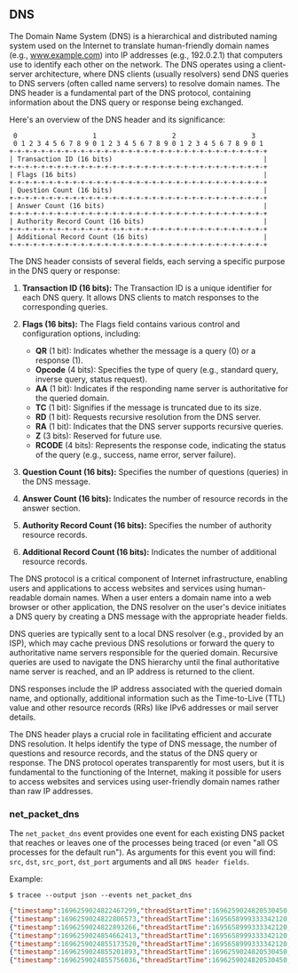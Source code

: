 ## DNS

The Domain Name System (DNS) is a hierarchical and distributed naming system
used on the Internet to translate human-friendly domain names (e.g.,
www.example.com) into IP addresses (e.g., 192.0.2.1) that computers use to
identify each other on the network. The DNS operates using a client-server
architecture, where DNS clients (usually resolvers) send DNS queries to DNS
servers (often called name servers) to resolve domain names. The DNS header is a
fundamental part of the DNS protocol, containing information about the DNS query
or response being exchanged.

Here's an overview of the DNS header and its significance:

```
 0                   1                   2                   3
 0 1 2 3 4 5 6 7 8 9 0 1 2 3 4 5 6 7 8 9 0 1 2 3 4 5 6 7 8 9 0 1
+-+-+-+-+-+-+-+-+-+-+-+-+-+-+-+-+-+-+-+-+-+-+-+-+-+-+-+-+-+-+-+-+
| Transaction ID (16 bits)                                      |
+-+-+-+-+-+-+-+-+-+-+-+-+-+-+-+-+-+-+-+-+-+-+-+-+-+-+-+-+-+-+-+-+
| Flags (16 bits)                                               |
+-+-+-+-+-+-+-+-+-+-+-+-+-+-+-+-+-+-+-+-+-+-+-+-+-+-+-+-+-+-+-+-+
| Question Count (16 bits)                                      |
+-+-+-+-+-+-+-+-+-+-+-+-+-+-+-+-+-+-+-+-+-+-+-+-+-+-+-+-+-+-+-+-+
| Answer Count (16 bits)                                        |
+-+-+-+-+-+-+-+-+-+-+-+-+-+-+-+-+-+-+-+-+-+-+-+-+-+-+-+-+-+-+-+-+
| Authority Record Count (16 bits)                              |
+-+-+-+-+-+-+-+-+-+-+-+-+-+-+-+-+-+-+-+-+-+-+-+-+-+-+-+-+-+-+-+-+
| Additional Record Count (16 bits)                             |
+-+-+-+-+-+-+-+-+-+-+-+-+-+-+-+-+-+-+-+-+-+-+-+-+-+-+-+-+-+-+-+-+
```

The DNS header consists of several fields, each serving a specific purpose in
the DNS query or response:

1. **Transaction ID (16 bits):** The Transaction ID is a unique identifier for each DNS query. It allows DNS clients to match responses to the corresponding queries.

2. **Flags (16 bits):** The Flags field contains various control and configuration options, including:
     - **QR** (1 bit): Indicates whether the message is a query (0) or a response (1).
     - **Opcode** (4 bits): Specifies the type of query (e.g., standard query, inverse query, status request).
     - **AA** (1 bit): Indicates if the responding name server is authoritative for the queried domain.
     - **TC** (1 bit): Signifies if the message is truncated due to its size.
     - **RD** (1 bit): Requests recursive resolution from the DNS server.
     - **RA** (1 bit): Indicates that the DNS server supports recursive queries.
     - **Z** (3 bits): Reserved for future use.
     - **RCODE** (4 bits): Represents the response code, indicating the status of the query (e.g., success, name error, server failure).

3. **Question Count (16 bits):** Specifies the number of questions (queries) in the DNS message.

4. **Answer Count (16 bits):** Indicates the number of resource records in the answer section.

5. **Authority Record Count (16 bits):** Specifies the number of authority resource records.

6. **Additional Record Count (16 bits):** Indicates the number of additional resource records.

The DNS protocol is a critical component of Internet infrastructure, enabling
users and applications to access websites and services using human-readable
domain names. When a user enters a domain name into a web browser or other
application, the DNS resolver on the user's device initiates a DNS query by
creating a DNS message with the appropriate header fields.

DNS queries are typically sent to a local DNS resolver (e.g., provided by an
ISP), which may cache previous DNS resolutions or forward the query to
authoritative name servers responsible for the queried domain. Recursive queries
are used to navigate the DNS hierarchy until the final authoritative name server
is reached, and an IP address is returned to the client.

DNS responses include the IP address associated with the queried domain name,
and optionally, additional information such as the Time-to-Live (TTL) value and
other resource records (RRs) like IPv6 addresses or mail server details.

The DNS header plays a crucial role in facilitating efficient and accurate DNS
resolution. It helps identify the type of DNS message, the number of questions
and resource records, and the status of the DNS query or response. The DNS
protocol operates transparently for most users, but it is fundamental to the
functioning of the Internet, making it possible for users to access websites and
services using user-friendly domain names rather than raw IP addresses.

### net_packet_dns

The `net_packet_dns` event provides one event for each existing DNS packet that
reaches or leaves one of the processes being traced (or even "all OS processes
for the default run"). As arguments for this event you will find: `src`, `dst`,
`src_port`, `dst_port` arguments and all `DNS header fields`.

Example:

```
$ tracee --output json --events net_packet_dns
```

```json
{"timestamp":1696259024822467299,"threadStartTime":1696259024820530450,"processorId":0,"processId":1053474,"cgroupId":5650,"threadId":1053476,"parentProcessId":1037836,"hostProcessId":1053474,"hostThreadId":1053476,"hostParentProcessId":1037836,"userId":1000,"mountNamespace":4026531841,"pidNamespace":4026531836,"processName":"isc-net-0000","executable":{"path":""},"hostName":"rugged","containerId":"","container":{},"kubernetes":{},"eventId":"2006","eventName":"net_packet_dns","matchedPolicies":[""],"argsNum":5,"returnValue":0,"syscall":"sendmmsg","stackAddresses":[0],"contextFlags":{"containerStarted":false,"isCompat":false},"threadEntityId":2326406626,"processEntityId":2231131033,"parentEntityId":2142180145,"args":[{"name":"src","type":"const char*","value":"127.0.0.1"},{"name":"dst","type":"const char*","value":"127.0.0.53"},{"name":"src_port","type":"u16","value":44493},{"name":"dst_port","type":"u16","value":53},{"name":"proto_dns","type":"trace.ProtoDNS","value":{"ID":60318,"QR":0,"opCode":"query","AA":0,"TC":0,"RD":1,"RA":0,"Z":0,"responseCode":"no error","QDCount":1,"ANCount":0,"NSCount":0,"ARCount":0,"questions":[{"name":"www.uol.com.br","type":"A","class":"IN"}],"answers":[],"authorities":[],"additionals":[]}}]}
{"timestamp":1696259024822806573,"threadStartTime":1695658999333342120,"processorId":4,"processId":472,"cgroupId":2626,"threadId":472,"parentProcessId":1,"hostProcessId":472,"hostThreadId":472,"hostParentProcessId":1,"userId":976,"mountNamespace":4026532555,"pidNamespace":4026531836,"processName":"systemd-resolve","executable":{"path":""},"hostName":"rugged","containerId":"","container":{},"kubernetes":{},"eventId":"2006","eventName":"net_packet_dns","matchedPolicies":[""],"argsNum":5,"returnValue":0,"syscall":"write","stackAddresses":[0],"contextFlags":{"containerStarted":false,"isCompat":false},"threadEntityId":131662446,"processEntityId":131662446,"parentEntityId":1975426032,"args":[{"name":"src","type":"const char*","value":"192.168.200.50"},{"name":"dst","type":"const char*","value":"8.8.8.8"},{"name":"src_port","type":"u16","value":47508},{"name":"dst_port","type":"u16","value":53},{"name":"proto_dns","type":"trace.ProtoDNS","value":{"ID":62897,"QR":0,"opCode":"query","AA":0,"TC":0,"RD":1,"RA":0,"Z":0,"responseCode":"no error","QDCount":1,"ANCount":0,"NSCount":0,"ARCount":1,"questions":[{"name":"www.uol.com.br","type":"A","class":"IN"}],"answers":[],"authorities":[],"additionals":[{"name":"","type":"OPT","class":"Unknown","TTL":0,"IP":"","NS":"","CNAME":"","PTR":"","TXTs":null,"SOA":{"MName":"","RName":"","serial":0,"refresh":0,"retry":0,"expire":0,"minimum":0},"SRV":{"priority":0,"weight":0,"port":0,"name":""},"MX":{"preference":0,"name":""},"OPT":[],"URI":{"priority":0,"weight":0,"target":""},"TXT":""}]}}]}
{"timestamp":1696259024822893266,"threadStartTime":1695658999333342120,"processorId":4,"processId":472,"cgroupId":2626,"threadId":472,"parentProcessId":1,"hostProcessId":472,"hostThreadId":472,"hostParentProcessId":1,"userId":976,"mountNamespace":4026532555,"pidNamespace":4026531836,"processName":"systemd-resolve","executable":{"path":""},"hostName":"rugged","containerId":"","container":{},"kubernetes":{},"eventId":"2006","eventName":"net_packet_dns","matchedPolicies":[""],"argsNum":5,"returnValue":0,"syscall":"write","stackAddresses":[0],"contextFlags":{"containerStarted":false,"isCompat":false},"threadEntityId":131662446,"processEntityId":131662446,"parentEntityId":1975426032,"args":[{"name":"src","type":"const char*","value":"192.168.200.50"},{"name":"dst","type":"const char*","value":"1.1.1.1"},{"name":"src_port","type":"u16","value":37385},{"name":"dst_port","type":"u16","value":53},{"name":"proto_dns","type":"trace.ProtoDNS","value":{"ID":35323,"QR":0,"opCode":"query","AA":0,"TC":0,"RD":1,"RA":0,"Z":0,"responseCode":"no error","QDCount":1,"ANCount":0,"NSCount":0,"ARCount":1,"questions":[{"name":"www.uol.com.br","type":"A","class":"IN"}],"answers":[],"authorities":[],"additionals":[{"name":"","type":"OPT","class":"Unknown","TTL":0,"IP":"","NS":"","CNAME":"","PTR":"","TXTs":null,"SOA":{"MName":"","RName":"","serial":0,"refresh":0,"retry":0,"expire":0,"minimum":0},"SRV":{"priority":0,"weight":0,"port":0,"name":""},"MX":{"preference":0,"name":""},"OPT":[],"URI":{"priority":0,"weight":0,"target":""},"TXT":""}]}}]}
{"timestamp":1696259024854662413,"threadStartTime":1695658999333342120,"processorId":6,"processId":472,"cgroupId":2626,"threadId":472,"parentProcessId":1,"hostProcessId":472,"hostThreadId":472,"hostParentProcessId":1,"userId":976,"mountNamespace":4026532555,"pidNamespace":4026531836,"processName":"systemd-resolve","executable":{"path":""},"hostName":"rugged","containerId":"","container":{},"kubernetes":{},"eventId":"2006","eventName":"net_packet_dns","matchedPolicies":[""],"argsNum":5,"returnValue":0,"syscall":"","stackAddresses":[0],"contextFlags":{"containerStarted":false,"isCompat":false},"threadEntityId":131662446,"processEntityId":131662446,"parentEntityId":1975426032,"args":[{"name":"src","type":"const char*","value":"8.8.8.8"},{"name":"dst","type":"const char*","value":"192.168.200.50"},{"name":"src_port","type":"u16","value":53},{"name":"dst_port","type":"u16","value":47508},{"name":"proto_dns","type":"trace.ProtoDNS","value":{"ID":62897,"QR":1,"opCode":"query","AA":0,"TC":0,"RD":1,"RA":1,"Z":0,"responseCode":"no error","QDCount":1,"ANCount":5,"NSCount":0,"ARCount":1,"questions":[{"name":"www.uol.com.br","type":"A","class":"IN"}],"answers":[{"name":"www.uol.com.br","type":"CNAME","class":"IN","TTL":49,"IP":"","NS":"","CNAME":"dftex7xfha8fh.cloudfront.net","PTR":"","TXTs":null,"SOA":{"MName":"","RName":"","serial":0,"refresh":0,"retry":0,"expire":0,"minimum":0},"SRV":{"priority":0,"weight":0,"port":0,"name":""},"MX":{"preference":0,"name":""},"OPT":[],"URI":{"priority":0,"weight":0,"target":""},"TXT":""},{"name":"dftex7xfha8fh.cloudfront.net","type":"A","class":"IN","TTL":60,"IP":"108.139.182.81","NS":"","CNAME":"","PTR":"","TXTs":null,"SOA":{"MName":"","RName":"","serial":0,"refresh":0,"retry":0,"expire":0,"minimum":0},"SRV":{"priority":0,"weight":0,"port":0,"name":""},"MX":{"preference":0,"name":""},"OPT":[],"URI":{"priority":0,"weight":0,"target":""},"TXT":""},{"name":"dftex7xfha8fh.cloudfront.net","type":"A","class":"IN","TTL":60,"IP":"108.139.182.15","NS":"","CNAME":"","PTR":"","TXTs":null,"SOA":{"MName":"","RName":"","serial":0,"refresh":0,"retry":0,"expire":0,"minimum":0},"SRV":{"priority":0,"weight":0,"port":0,"name":""},"MX":{"preference":0,"name":""},"OPT":[],"URI":{"priority":0,"weight":0,"target":""},"TXT":""},{"name":"dftex7xfha8fh.cloudfront.net","type":"A","class":"IN","TTL":60,"IP":"108.139.182.88","NS":"","CNAME":"","PTR":"","TXTs":null,"SOA":{"MName":"","RName":"","serial":0,"refresh":0,"retry":0,"expire":0,"minimum":0},"SRV":{"priority":0,"weight":0,"port":0,"name":""},"MX":{"preference":0,"name":""},"OPT":[],"URI":{"priority":0,"weight":0,"target":""},"TXT":""},{"name":"dftex7xfha8fh.cloudfront.net","type":"A","class":"IN","TTL":60,"IP":"108.139.182.16","NS":"","CNAME":"","PTR":"","TXTs":null,"SOA":{"MName":"","RName":"","serial":0,"refresh":0,"retry":0,"expire":0,"minimum":0},"SRV":{"priority":0,"weight":0,"port":0,"name":""},"MX":{"preference":0,"name":""},"OPT":[],"URI":{"priority":0,"weight":0,"target":""},"TXT":""}],"authorities":[],"additionals":[{"name":"","type":"OPT","class":"Unknown","TTL":0,"IP":"","NS":"","CNAME":"","PTR":"","TXTs":null,"SOA":{"MName":"","RName":"","serial":0,"refresh":0,"retry":0,"expire":0,"minimum":0},"SRV":{"priority":0,"weight":0,"port":0,"name":""},"MX":{"preference":0,"name":""},"OPT":[],"URI":{"priority":0,"weight":0,"target":""},"TXT":""}]}}]}
{"timestamp":1696259024855173520,"threadStartTime":1695658999333342120,"processorId":4,"processId":472,"cgroupId":2626,"threadId":472,"parentProcessId":1,"hostProcessId":472,"hostThreadId":472,"hostParentProcessId":1,"userId":976,"mountNamespace":4026532555,"pidNamespace":4026531836,"processName":"systemd-resolve","executable":{"path":""},"hostName":"rugged","containerId":"","container":{},"kubernetes":{},"eventId":"2006","eventName":"net_packet_dns","matchedPolicies":[""],"argsNum":5,"returnValue":0,"syscall":"sendmsg","stackAddresses":[0],"contextFlags":{"containerStarted":false,"isCompat":false},"threadEntityId":131662446,"processEntityId":131662446,"parentEntityId":1975426032,"args":[{"name":"src","type":"const char*","value":"127.0.0.53"},{"name":"dst","type":"const char*","value":"127.0.0.1"},{"name":"src_port","type":"u16","value":53},{"name":"dst_port","type":"u16","value":44493},{"name":"proto_dns","type":"trace.ProtoDNS","value":{"ID":60318,"QR":1,"opCode":"query","AA":0,"TC":0,"RD":1,"RA":1,"Z":0,"responseCode":"no error","QDCount":1,"ANCount":5,"NSCount":0,"ARCount":0,"questions":[{"name":"www.uol.com.br","type":"A","class":"IN"}],"answers":[{"name":"www.uol.com.br","type":"CNAME","class":"IN","TTL":49,"IP":"","NS":"","CNAME":"dftex7xfha8fh.cloudfront.net","PTR":"","TXTs":null,"SOA":{"MName":"","RName":"","serial":0,"refresh":0,"retry":0,"expire":0,"minimum":0},"SRV":{"priority":0,"weight":0,"port":0,"name":""},"MX":{"preference":0,"name":""},"OPT":[],"URI":{"priority":0,"weight":0,"target":""},"TXT":""},{"name":"dftex7xfha8fh.cloudfront.net","type":"A","class":"IN","TTL":60,"IP":"108.139.182.81","NS":"","CNAME":"","PTR":"","TXTs":null,"SOA":{"MName":"","RName":"","serial":0,"refresh":0,"retry":0,"expire":0,"minimum":0},"SRV":{"priority":0,"weight":0,"port":0,"name":""},"MX":{"preference":0,"name":""},"OPT":[],"URI":{"priority":0,"weight":0,"target":""},"TXT":""},{"name":"dftex7xfha8fh.cloudfront.net","type":"A","class":"IN","TTL":60,"IP":"108.139.182.15","NS":"","CNAME":"","PTR":"","TXTs":null,"SOA":{"MName":"","RName":"","serial":0,"refresh":0,"retry":0,"expire":0,"minimum":0},"SRV":{"priority":0,"weight":0,"port":0,"name":""},"MX":{"preference":0,"name":""},"OPT":[],"URI":{"priority":0,"weight":0,"target":""},"TXT":""},{"name":"dftex7xfha8fh.cloudfront.net","type":"A","class":"IN","TTL":60,"IP":"108.139.182.88","NS":"","CNAME":"","PTR":"","TXTs":null,"SOA":{"MName":"","RName":"","serial":0,"refresh":0,"retry":0,"expire":0,"minimum":0},"SRV":{"priority":0,"weight":0,"port":0,"name":""},"MX":{"preference":0,"name":""},"OPT":[],"URI":{"priority":0,"weight":0,"target":""},"TXT":""},{"name":"dftex7xfha8fh.cloudfront.net","type":"A","class":"IN","TTL":60,"IP":"108.139.182.16","NS":"","CNAME":"","PTR":"","TXTs":null,"SOA":{"MName":"","RName":"","serial":0,"refresh":0,"retry":0,"expire":0,"minimum":0},"SRV":{"priority":0,"weight":0,"port":0,"name":""},"MX":{"preference":0,"name":""},"OPT":[],"URI":{"priority":0,"weight":0,"target":""},"TXT":""}],"authorities":[],"additionals":[]}}]}
{"timestamp":1696259024855201893,"threadStartTime":1696259024820530450,"processorId":4,"processId":1053474,"cgroupId":5650,"threadId":1053476,"parentProcessId":1037836,"hostProcessId":1053474,"hostThreadId":1053476,"hostParentProcessId":1037836,"userId":1000,"mountNamespace":4026531841,"pidNamespace":4026531836,"processName":"isc-net-0000","executable":{"path":""},"hostName":"rugged","containerId":"","container":{},"kubernetes":{},"eventId":"2006","eventName":"net_packet_dns","matchedPolicies":[""],"argsNum":5,"returnValue":0,"syscall":"","stackAddresses":[0],"contextFlags":{"containerStarted":false,"isCompat":false},"threadEntityId":2326406626,"processEntityId":2231131033,"parentEntityId":2142180145,"args":[{"name":"src","type":"const char*","value":"127.0.0.53"},{"name":"dst","type":"const char*","value":"127.0.0.1"},{"name":"src_port","type":"u16","value":53},{"name":"dst_port","type":"u16","value":44493},{"name":"proto_dns","type":"trace.ProtoDNS","value":{"ID":60318,"QR":1,"opCode":"query","AA":0,"TC":0,"RD":1,"RA":1,"Z":0,"responseCode":"no error","QDCount":1,"ANCount":5,"NSCount":0,"ARCount":0,"questions":[{"name":"www.uol.com.br","type":"A","class":"IN"}],"answers":[{"name":"www.uol.com.br","type":"CNAME","class":"IN","TTL":49,"IP":"","NS":"","CNAME":"dftex7xfha8fh.cloudfront.net","PTR":"","TXTs":null,"SOA":{"MName":"","RName":"","serial":0,"refresh":0,"retry":0,"expire":0,"minimum":0},"SRV":{"priority":0,"weight":0,"port":0,"name":""},"MX":{"preference":0,"name":""},"OPT":[],"URI":{"priority":0,"weight":0,"target":""},"TXT":""},{"name":"dftex7xfha8fh.cloudfront.net","type":"A","class":"IN","TTL":60,"IP":"108.139.182.81","NS":"","CNAME":"","PTR":"","TXTs":null,"SOA":{"MName":"","RName":"","serial":0,"refresh":0,"retry":0,"expire":0,"minimum":0},"SRV":{"priority":0,"weight":0,"port":0,"name":""},"MX":{"preference":0,"name":""},"OPT":[],"URI":{"priority":0,"weight":0,"target":""},"TXT":""},{"name":"dftex7xfha8fh.cloudfront.net","type":"A","class":"IN","TTL":60,"IP":"108.139.182.15","NS":"","CNAME":"","PTR":"","TXTs":null,"SOA":{"MName":"","RName":"","serial":0,"refresh":0,"retry":0,"expire":0,"minimum":0},"SRV":{"priority":0,"weight":0,"port":0,"name":""},"MX":{"preference":0,"name":""},"OPT":[],"URI":{"priority":0,"weight":0,"target":""},"TXT":""},{"name":"dftex7xfha8fh.cloudfront.net","type":"A","class":"IN","TTL":60,"IP":"108.139.182.88","NS":"","CNAME":"","PTR":"","TXTs":null,"SOA":{"MName":"","RName":"","serial":0,"refresh":0,"retry":0,"expire":0,"minimum":0},"SRV":{"priority":0,"weight":0,"port":0,"name":""},"MX":{"preference":0,"name":""},"OPT":[],"URI":{"priority":0,"weight":0,"target":""},"TXT":""},{"name":"dftex7xfha8fh.cloudfront.net","type":"A","class":"IN","TTL":60,"IP":"108.139.182.16","NS":"","CNAME":"","PTR":"","TXTs":null,"SOA":{"MName":"","RName":"","serial":0,"refresh":0,"retry":0,"expire":0,"minimum":0},"SRV":{"priority":0,"weight":0,"port":0,"name":""},"MX":{"preference":0,"name":""},"OPT":[],"URI":{"priority":0,"weight":0,"target":""},"TXT":""}],"authorities":[],"additionals":[]}}]}
{"timestamp":1696259024855756036,"threadStartTime":1696259024820530450,"processorId":1,"processId":1053474,"cgroupId":5650,"threadId":1053476,"parentProcessId":1037836,"hostProcessId":1053474,"hostThreadId":1053476,"hostParentProcessId":1037836,"userId":1000,"mountNamespace":4026531841,"pidNamespace":4026531836,"processName":"isc-net-0000","executable":{"path":""},"hostName":"rugged","containerId":"","container":{},"kubernetes":{},"eventId":"2006","eventName":"net_packet_dns","matchedPolicies":[""],"argsNum":5,"returnValue":0,"syscall":"sendmmsg","stackAddresses":[0],"contextFlags":{"containerStarted":false,"isCompat":false},"threadEntityId":2326406626,"processEntityId":2231131033,"parentEntityId":2142180145,"args":[{"name":"src","type":"const char*","value":"127.0.0.1"},{"name":"dst","type":"const char*","value":"127.0.0.53"},{"name":"src_port","type":"u16","value":53879},{"name":"dst_port","type":"u16","value":53},{"name":"proto_dns","type":"trace.ProtoDNS","value":{"ID":41668,"QR":0,"opCode":"query","AA":0,"TC":0,"RD":1,"RA":0,"Z":0,"responseCode":"no error","QDCount":1,"ANCount":0,"NSCount":0,"ARCount":0,"questions":[{"name":"dftex7xfha8fh.cloudfront.net","type":"AAAA","class":"IN"}],"answers":[],"authorities":[],"additionals":[]}}]}
```
